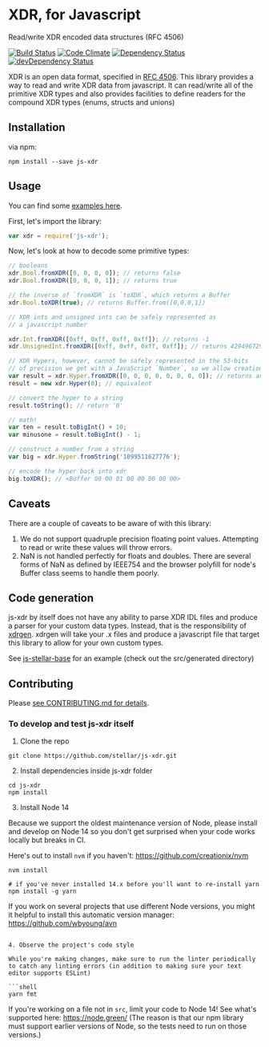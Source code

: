 # XDR, for Javascript

Read/write XDR encoded data structures (RFC 4506)

[![Build Status](https://travis-ci.com/stellar/js-xdr.svg?branch=master)](https://travis-ci.com/stellar/js-xdr)
[![Code Climate](https://codeclimate.com/github/stellar/js-xdr/badges/gpa.svg)](https://codeclimate.com/github/stellar/js-xdr)
[![Dependency Status](https://david-dm.org/stellar/js-xdr.svg)](https://david-dm.org/stellar/js-xdr)
[![devDependency Status](https://david-dm.org/stellar/js-xdr/dev-status.svg)](https://david-dm.org/stellar/js-xdr#info=devDependencies)

XDR is an open data format, specified in
[RFC 4506](http://tools.ietf.org/html/rfc4506.html). This library provides a way
to read and write XDR data from javascript. It can read/write all of the
primitive XDR types and also provides facilities to define readers for the
compound XDR types (enums, structs and unions)

## Installation

via npm:

```shell
npm install --save js-xdr
```

## Usage

You can find some [examples here](examples/).

First, let's import the library:

```javascript
var xdr = require('js-xdr');
```

Now, let's look at how to decode some primitive types:

```javascript
// booleans
xdr.Bool.fromXDR([0, 0, 0, 0]); // returns false
xdr.Bool.fromXDR([0, 0, 0, 1]); // returns true

// the inverse of `fromXDR` is `toXDR`, which returns a Buffer
xdr.Bool.toXDR(true); // returns Buffer.from([0,0,0,1])

// XDR ints and unsigned ints can be safely represented as
// a javascript number

xdr.Int.fromXDR([0xff, 0xff, 0xff, 0xff]); // returns -1
xdr.UnsignedInt.fromXDR([0xff, 0xff, 0xff, 0xff]); // returns 4294967295

// XDR Hypers, however, cannot be safely represented in the 53-bits
// of precision we get with a JavaScript `Number`, so we allow creation from big-endian arrays of numbers, strings, or bigints.
var result = xdr.Hyper.fromXDR([0, 0, 0, 0, 0, 0, 0, 0]); // returns an instance of xdr.Hyper
result = new xdr.Hyper(0); // equivalent

// convert the hyper to a string
result.toString(); // return '0'

// math!
var ten = result.toBigInt() + 10;
var minusone = result.toBigInt() - 1;

// construct a number from a string
var big = xdr.Hyper.fromString('1099511627776');

// encode the hyper back into xdr
big.toXDR(); // <Buffer 00 00 01 00 00 00 00 00>
```

## Caveats

There are a couple of caveats to be aware of with this library:

1.  We do not support quadruple precision floating point values. Attempting to
    read or write these values will throw errors.
2.  NaN is not handled perfectly for floats and doubles. There are several forms
    of NaN as defined by IEEE754 and the browser polyfill for node's Buffer
    class seems to handle them poorly.

## Code generation

js-xdr by itself does not have any ability to parse XDR IDL files and produce a
parser for your custom data types. Instead, that is the responsibility of
[xdrgen](http://github.com/stellar/xdrgen). xdrgen will take your .x files and
produce a javascript file that target this library to allow for your own custom
types.

See [js-stellar-base](http://github.com/stellar/js-stellar-base) for an example
(check out the src/generated directory)

## Contributing

Please [see CONTRIBUTING.md for details](CONTRIBUTING.md).

### To develop and test js-xdr itself

1. Clone the repo

```shell
git clone https://github.com/stellar/js-xdr.git
```

2. Install dependencies inside js-xdr folder

```shell
cd js-xdr
npm install
```

3. Install Node 14

Because we support the oldest maintenance version of Node, please install and
develop on Node 14 so you don't get surprised when your code works locally but
breaks in CI.

Here's out to install `nvm` if you haven't: https://github.com/creationix/nvm

```shell
nvm install

# if you've never installed 14.x before you'll want to re-install yarn
npm install -g yarn
```

If you work on several projects that use different Node versions, you might it
helpful to install this automatic version manager:
https://github.com/wbyoung/avn

````

4. Observe the project's code style

While you're making changes, make sure to run the linter periodically to catch any linting errors (in addition to making sure your text editor supports ESLint)

```shell
yarn fmt
````

If you're working on a file not in `src`, limit your code to Node 14! See what's
supported here: https://node.green/ (The reason is that our npm library must
support earlier versions of Node, so the tests need to run on those versions.)
